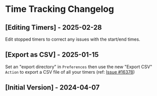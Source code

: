 # Time Tracking Changelog

## [Editing Timers] - 2025-02-28

Edit stopped timers to correct any issues with the start/end times.

## [Export as CSV] - 2025-01-15

Set an "export directory" in `Preferences` then use the new "Export CSV" `Action` to export a CSV file of all your timers (ref: [Issue #16378](https://github.com/raycast/extensions/issues/16378))

## [Initial Version] - 2024-04-07